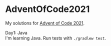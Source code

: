 # AdventOfCode2021

My solutions for [Advent of Code 2021](https://adventofcode.com/2021). 

Day1: Java  
I'm learning Java. Run tests with `./gradlew test`.
